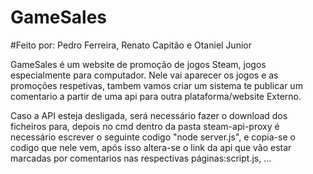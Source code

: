 # GameSales
#Feito por: Pedro Ferreira, Renato Capitão e Otaniel Junior

GameSales é um website de promoção de jogos Steam, jogos especialmente para computador.
Nele vai aparecer os jogos e as promoções respetivas, tambem vamos criar um sistema te publicar um comentario a partir de uma api para outra plataforma/website Externo.

Caso a API esteja desligada, será necessário fazer o download dos ficheiros para, depois no cmd dentro da pasta steam-api-proxy é necessário escrever o seguinte codigo "node server.js", e copia-se o codigo que nele vem, após isso altera-se o link da api que vão estar marcadas por comentarios nas respectivas páginas:script.js, ...
